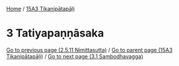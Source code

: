 
[Home](/) / [15A3 Tikanipātapāḷi](../15A3.md)

# 3 Tatiyapaṇṇāsaka


[Go to previous page (2.5.11 Nimittasutta)](2/2.5/2.5.11.md) / [Go to parent page (15A3 Tikanipātapāḷi)](0.md) / [Go to next page (3.1 Sambodhavagga)](3/3.1.md)


